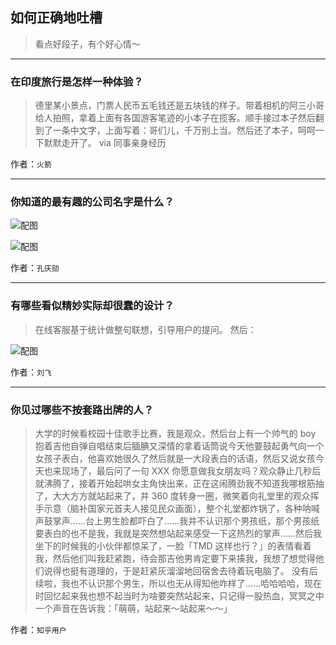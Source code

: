 ## 如何正确地吐槽

> 看点好段子，有个好心情～


 
---

### 在印度旅行是怎样一种体验？

> 德里某小景点，门票人民币五毛钱还是五块钱的样子。带着相机的阿三小哥给人拍照，拿着上面有各国游客笔迹的小本子在揽客。顺手接过本子然后翻到了一条中文字，上面写着：哥们儿，千万别上当。然后还了本子，呵呵一下默默走开了。 via 同事亲身经历


作者：`火箭`

---

### 你知道的最有趣的公司名字是什么？

> 



![配图](http://pic1.zhimg.com/70/v2-2f40a73ae37b9f493a9f2d4b8a6f727c_b.jpg)



![配图](http://pic2.zhimg.com/70/v2-bd91ea24f839a9531db15b5ce8d83ce1_b.jpg)


作者：`孔庆勋`

---

### 有哪些看似精妙实际却很蠢的设计？

> 在线客服基于统计做整句联想，引导用户的提问。
> 然后：



![配图](https://pic1.zhimg.com/v2-f20e8acaecd46e7f7c73da5ebd97cc7c_b.jpg)


作者：`刘飞`

---

### 你见过哪些不按套路出牌的人？

> 大学的时候看校园十佳歌手比赛，我是观众，然后台上有一个帅气的 boy 抱着吉他自弹自唱结束后腼腆又深情的拿着话筒说今天他要鼓起勇气向一个女孩子表白，他喜欢她很久了然后就是一大段表白的话语，然后又说女孩今天也来现场了，最后问了一句 XXX 你愿意做我女朋友吗？观众静止几秒后就沸腾了，接着开始起哄女主角快出来，正在这闹腾劲我不知道我哪根筋抽了，大大方方就站起来了，并 360 度转身一圈，微笑着向礼堂里的观众挥手示意（脑补国家元首夫人接见民众画面），整个礼堂都炸锅了，各种呐喊声鼓掌声……台上男生脸都吓白了……我并不认识那个男孩纸，那个男孩纸要表白的也不是我，我就是突然想站起来感受一下这热烈的掌声……然后我坐下的时候我的小伙伴都惊呆了，一脸「TMD 这样也行？」的表情看着我，然后他们叫我赶紧跑，待会那吉他男肯定要下来揍我，我想了想觉得他们说得也挺有道理的，于是赶紧灰溜溜地回宿舍去待着玩电脑了。
> 没有后续啦，我也不认识那个男生，所以也无从得知他咋样了……哈哈哈哈，现在时回忆起来我也想不起当时为啥要突然站起来，只记得一股热血，冥冥之中一个声音在告诉我：「萌萌，站起来～站起来～～」


作者：`知乎用户`